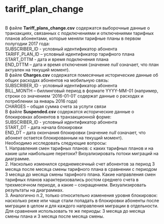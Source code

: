 # tariff_plan_change
<br>В файле **Tariff_plans_change.csv** содержатся выборочные данные о транзакциях, связанных с подключениями и отключениями тарифных планов абонентами, которые меняли тарифные планы в первом полугодии 2017 года: 
<br>SUBSCRIBER_ID	 -  условный идентификатор абонента
<br>TARIFF_PLAN_ID – условный идентификатор тарифного плана	
<br>START_DTTM	 - дата и время подключения плана
<br>END_DTTM – дата и время отключения (значение $null$ означает, что план актуален на текущий момент).
<br>В файле **Charges.csv** содержатся помесячные исторические данные об общих расходах абонентов на мобильную связь:
<br>SUBSCRIBER_ID	 -  условный идентификатор абонента
<br>BILL_MONTH – биллинговый период в формате YYYY-MM-01 (например, строки со значением ‘2016-01-01’ содержат данные о расходах и потреблении за январь 2016 года)
<br>CHARGES – общая сумма  счета за услуги связи
<br>В файле **Suspended.csv** содержатся исторические данные о блокировках абонентов в транзакционной форме:
<br>SUBSCRIBER_ID	 -  условный идентификатор абонента
<br>START_DT - дата начала блокировки
<br>END_DT – дата окончания блокировки (значение $null$ означает, что абонент остается блокированным на текущий момент).
<br>Необходимо исследовать следующие вопросы:
<br>1. Направления смен тарифных планов: с каких тарифных планов и на какие шли  наибольшие перетоки? Визуализировать потоки миграций на диаграмме. 
<br>2. Насколько изменился среднемесячный счет абонентов за период 3 месяца после месяца смены тарифного плана в сравнении с периодом 3 месяца до месяца смены тарифного плана. Какие направления смен тарифных планов характеризовались ростом среднего счета в трехмесячном периоде, а какие – сокращением.  Визуализировать результаты на диаграммах.
<br>3. Аналогично п.2, только относительно изменения уровня блокировок: насколько реже или чаще стали попадать в блокировки абоненты после миграции в целом и для каждого направления миграции в отдельности. Для сравнения использовать те же периоды: 3 месяца до месяца смены плана и 3 месяца после месяца смены.
